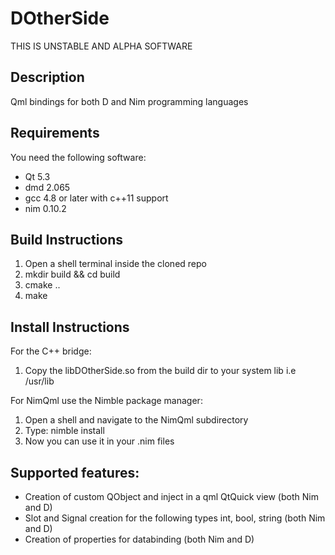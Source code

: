 # DOtherSide
THIS IS UNSTABLE AND ALPHA SOFTWARE

## Description
Qml bindings for both D and Nim programming languages

## Requirements
You need the following software:
* Qt 5.3
* dmd 2.065
* gcc 4.8 or later with c++11 support
* nim 0.10.2

## Build Instructions
1. Open a shell terminal inside the cloned repo
2. mkdir build && cd build
3. cmake ..
4. make

## Install Instructions
For the C++ bridge:

1. Copy the libDOtherSide.so from the build dir to your system lib i.e /usr/lib

For NimQml use the Nimble package manager:

1. Open a shell and navigate to the NimQml subdirectory
2. Type: nimble install
3. Now you can use it in your .nim files

## Supported features:
* Creation of custom QObject and inject in a qml QtQuick view (both Nim and D)
* Slot and Signal creation for the following types int, bool, string (both Nim and D)
* Creation of properties for databinding (both Nim and D)




